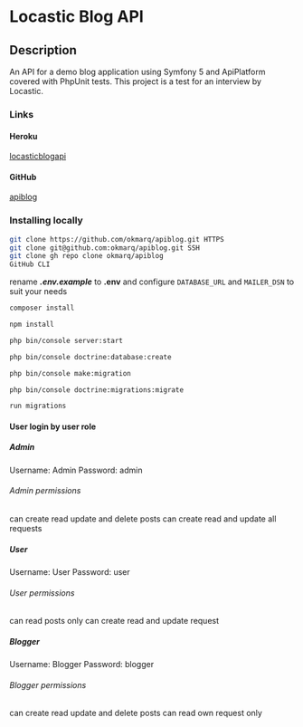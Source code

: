 # Locastic Blog API

## Description

An API for a demo blog application using Symfony 5 and ApiPlatform covered with PhpUnit tests. This project is a test for an interview by Locastic.

### Links

#### Heroku

[locasticblogapi](https://locasticblogapi.herokuapp.com)

#### GitHub

[apiblog](https://github.com/okmarq/apiblog)

### Installing locally

```bash
git clone https://github.com/okmarq/apiblog.git HTTPS
git clone git@github.com:okmarq/apiblog.git SSH
git clone gh repo clone okmarq/apiblog
GitHub CLI
```

rename ***.env.example*** to **.env** and configure `DATABASE_URL` and `MAILER_DSN` to suit your needs

```bash
composer install

npm install

php bin/console server:start

php bin/console doctrine:database:create

php bin/console make:migration

php bin/console doctrine:migrations:migrate

run migrations
```

#### User login by user role

##### Admin

Username: Admin
Password: admin

###### Admin permissions

can create read update and delete posts
can create read and update all requests

##### User

Username: User
Password: user

###### User permissions

can read posts only
can create read and update request

##### Blogger

Username: Blogger
Password: blogger

###### Blogger permissions

can create read update and delete posts
can read own request only

[^note]:
    styling sparsely or never used.
    functionality was my primary aim, however, I am capable of frontend development, using various libraries and frameworks. 
    tailwind is my most likely goto css library 